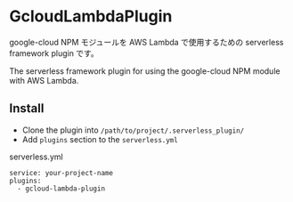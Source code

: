 # GcloudLambdaPlugin

google-cloud NPM モジュールを AWS Lambda で使用するための serverless framework plugin です。

The serverless framework plugin for using the google-cloud NPM module with AWS Lambda.

## Install

- Clone the plugin into `/path/to/project/.serverless_plugin/`
- Add `plugins` section to the `serverless.yml`

serverless.yml

```
service: your-project-name
plugins:
  - gcloud-lambda-plugin
```

